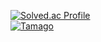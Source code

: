 [![Solved.ac Profile](http://mazassumnida.wtf/api/v2/generate_badge?boj=tkddls23)](https://solved.ac/tkddls23/)
<br>
[![Tamago](https://prod.typingmastergo.site/badge?userName=wonseok)](https://typingmastergo.site/)

